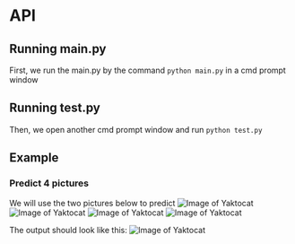 # API
## Running main.py
First, we run the main.py by the command `python main.py` in a cmd prompt window
## Running test.py
Then, we open another cmd prompt window and run `python test.py`
## Example
### Predict 4 pictures
We will use the two pictures below to predict
![Image of Yaktocat](https://curatedinterior.com/wp-content/uploads/2019/05/Neutral-gray-bedroom-via-@jessicamendesdesign.jpg)
![Image of Yaktocat](https://www.nerolac.com/sites/default/files/how-to-protect-exterior-walls-from-rain-bannner-1.jpg)
![Image of Yaktocat](https://images.furnituredealer.net/img/products%2Fsignature_design_by_ashley%2Fcolor%2Fhavalance_146694352-bfeeri9ukle2o9r59wldn2g.jpg)
![Image of Yaktocat](https://cdn.styleblueprint.com/wp-content/uploads/2020/08/SB-Memphis-KitchenUnlimited-StyleBlueprint_Bathrooms-1-1-scaled.jpg)


The output should look like this:
![Image of Yaktocat](https://i.ibb.co/KNvLdwG/sample-output.png)
